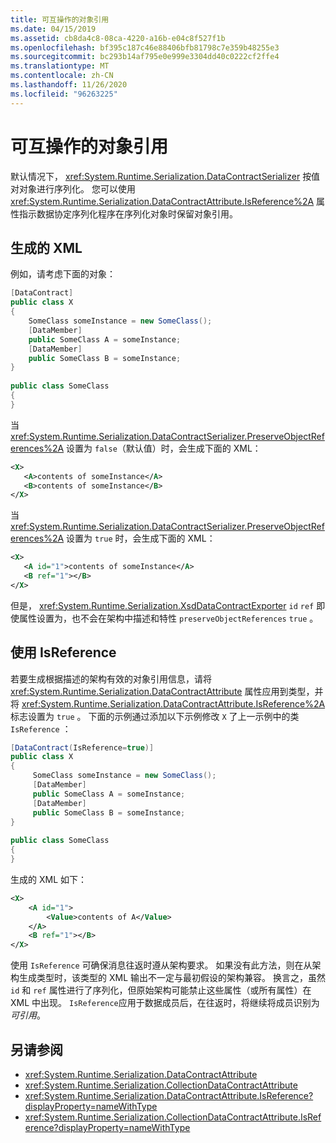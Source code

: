 ```yaml
---
title: 可互操作的对象引用
ms.date: 04/15/2019
ms.assetid: cb8da4c8-08ca-4220-a16b-e04c8f527f1b
ms.openlocfilehash: bf395c187c46e88406bfb81798c7e359b48255e3
ms.sourcegitcommit: bc293b14af795e0e999e3304dd40c0222cf2ffe4
ms.translationtype: MT
ms.contentlocale: zh-CN
ms.lasthandoff: 11/26/2020
ms.locfileid: "96263225"
---
```

# <a name="interoperable-object-references"></a>可互操作的对象引用

默认情况下， <xref:System.Runtime.Serialization.DataContractSerializer> 按值对对象进行序列化。 您可以使用 <xref:System.Runtime.Serialization.DataContractAttribute.IsReference%2A> 属性指示数据协定序列化程序在序列化对象时保留对象引用。  
  
## <a name="generated-xml"></a>生成的 XML  

 例如，请考虑下面的对象：  
  
```csharp  
[DataContract]  
public class X  
{  
    SomeClass someInstance = new SomeClass();  
    [DataMember]  
    public SomeClass A = someInstance;  
    [DataMember]  
    public SomeClass B = someInstance;  
}  
  
public class SomeClass
{  
}  
```  
  
 当 <xref:System.Runtime.Serialization.DataContractSerializer.PreserveObjectReferences%2A> 设置为 `false`（默认值）时，会生成下面的 XML：  
  
```xml  
<X>  
   <A>contents of someInstance</A>  
   <B>contents of someInstance</B>  
</X>  
```  
  
 当 <xref:System.Runtime.Serialization.DataContractSerializer.PreserveObjectReferences%2A> 设置为 `true` 时，会生成下面的 XML：  
  
```xml  
<X>  
   <A id="1">contents of someInstance</A>  
   <B ref="1"></B>  
</X>  
```  
  
 但是， <xref:System.Runtime.Serialization.XsdDataContractExporter> `id` `ref` 即使属性设置为，也不会在架构中描述和特性 `preserveObjectReferences` `true` 。  
  
## <a name="using-isreference"></a>使用 IsReference  

 若要生成根据描述的架构有效的对象引用信息，请将 <xref:System.Runtime.Serialization.DataContractAttribute> 属性应用到类型，并将 <xref:System.Runtime.Serialization.DataContractAttribute.IsReference%2A> 标志设置为 `true` 。 下面的示例通过添加以下示例修改 `X` 了上一示例中的类 `IsReference` ：  
  
```csharp
[DataContract(IsReference=true)]
public class X
{  
     SomeClass someInstance = new SomeClass();
     [DataMember]
     public SomeClass A = someInstance;
     [DataMember]
     public SomeClass B = someInstance;
}
  
public class SomeClass
{
}  
````

 生成的 XML 如下：  

```xml
<X>  
    <A id="1">
        <Value>contents of A</Value>  
    </A>
    <B ref="1"></B>  
</X>
```  
  
 使用 `IsReference` 可确保消息往返时遵从架构要求。 如果没有此方法，则在从架构生成类型时，该类型的 XML 输出不一定与最初假设的架构兼容。 换言之，虽然 `id` 和 `ref` 属性进行了序列化，但原始架构可能禁止这些属性（或所有属性）在 XML 中出现。 `IsReference`应用于数据成员后，在往返时，将继续将成员识别为 *可引用*。  
  
## <a name="see-also"></a>另请参阅

- <xref:System.Runtime.Serialization.DataContractAttribute>
- <xref:System.Runtime.Serialization.CollectionDataContractAttribute>
- <xref:System.Runtime.Serialization.DataContractAttribute.IsReference?displayProperty=nameWithType>
- <xref:System.Runtime.Serialization.CollectionDataContractAttribute.IsReference?displayProperty=nameWithType>
